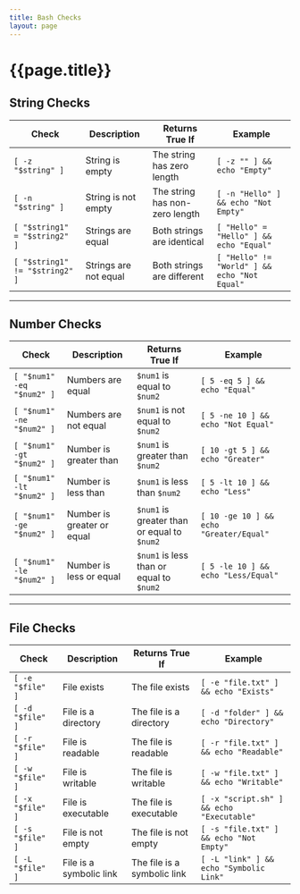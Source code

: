 ```yaml
---
title: Bash Checks
layout: page
---
```


# {{page.title}}


## String Checks

| **Check**                      | **Description**       | **Returns True If**            | **Example**                                  |
| ------------------------------ | --------------------- | ------------------------------ | -------------------------------------------- |
| `[ -z "$string" ]`             | String is empty       | The string has zero length     | `[ -z "" ] && echo "Empty"`                  |
| `[ -n "$string" ]`             | String is not empty   | The string has non-zero length | `[ -n "Hello" ] && echo "Not Empty"`         |
| `[ "$string1" = "$string2" ]`  | Strings are equal     | Both strings are identical     | `[ "Hello" = "Hello" ] && echo "Equal"`      |
| `[ "$string1" != "$string2" ]` | Strings are not equal | Both strings are different     | `[ "Hello" != "World" ] && echo "Not Equal"` |

---

## Number Checks

| **Check**                 | **Description**            | **Returns True If**                         | **Example**                             |
| ------------------------- | -------------------------- | ------------------------------------------- | --------------------------------------- |
| `[ "$num1" -eq "$num2" ]` | Numbers are equal          | `$num1` is equal to `$num2`                 | `[ 5 -eq 5 ] && echo "Equal"`           |
| `[ "$num1" -ne "$num2" ]` | Numbers are not equal      | `$num1` is not equal to `$num2`             | `[ 5 -ne 10 ] && echo "Not Equal"`      |
| `[ "$num1" -gt "$num2" ]` | Number is greater than     | `$num1` is greater than `$num2`             | `[ 10 -gt 5 ] && echo "Greater"`        |
| `[ "$num1" -lt "$num2" ]` | Number is less than        | `$num1` is less than `$num2`                | `[ 5 -lt 10 ] && echo "Less"`           |
| `[ "$num1" -ge "$num2" ]` | Number is greater or equal | `$num1` is greater than or equal to `$num2` | `[ 10 -ge 10 ] && echo "Greater/Equal"` |
| `[ "$num1" -le "$num2" ]` | Number is less or equal    | `$num1` is less than or equal to `$num2`    | `[ 5 -le 10 ] && echo "Less/Equal"`     |

---

## File Checks

| **Check**        | **Description**         | **Returns True If**         | **Example**                               |
| ---------------- | ----------------------- | --------------------------- | ----------------------------------------- |
| `[ -e "$file" ]` | File exists             | The file exists             | `[ -e "file.txt" ] && echo "Exists"`      |
| `[ -d "$file" ]` | File is a directory     | The file is a directory     | `[ -d "folder" ] && echo "Directory"`     |
| `[ -r "$file" ]` | File is readable        | The file is readable        | `[ -r "file.txt" ] && echo "Readable"`    |
| `[ -w "$file" ]` | File is writable        | The file is writable        | `[ -w "file.txt" ] && echo "Writable"`    |
| `[ -x "$file" ]` | File is executable      | The file is executable      | `[ -x "script.sh" ] && echo "Executable"` |
| `[ -s "$file" ]` | File is not empty       | The file is not empty       | `[ -s "file.txt" ] && echo "Not Empty"`   |
| `[ -L "$file" ]` | File is a symbolic link | The file is a symbolic link | `[ -L "link" ] && echo "Symbolic Link"`   |
